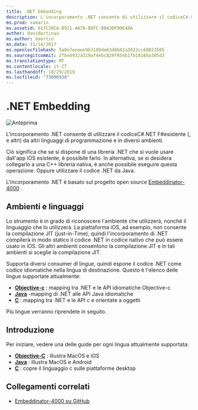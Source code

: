 ```yaml
---
title: .NET Embedding
description: L'incorporamento .NET consente di utilizzare il codiceC#.NET F#esistente (, e altri) dal codice scritto in altri linguaggi di programmazione.
ms.prod: xamarin
ms.assetid: 617C38CA-B921-4A76-8DFC-B0A3DF90E48A
author: davidortinau
ms.author: daortin
ms.date: 11/14/2017
ms.openlocfilehash: 5a0e7eeaee9b3189de63d0b82a3822cc68023505
ms.sourcegitcommit: 2fbe4932a319af4ebc829f65eb1fb1816ba305d3
ms.translationtype: MT
ms.contentlocale: it-IT
ms.lasthandoff: 10/29/2019
ms.locfileid: "73006938"
---
```

# <a name="net-embedding"></a>.NET Embedding

![Anteprima](~/media/shared/preview.png)

L'incorporamento .NET consente di utilizzare il codiceC#.NET F#esistente (, e altri) da altri linguaggi di programmazione e in diversi ambienti.

Ciò significa che se si dispone di una libreria .NET che si vuole usare dall'app iOS esistente, è possibile farlo.   In alternativa, se si desidera collegarlo a una C++ libreria nativa, è anche possibile eseguire questa operazione.   Oppure utilizzare il codice .NET da Java.

L'incorporamento .NET è basato sul progetto open source [Embeddinator-4000](https://github.com/mono/Embeddinator-4000) .

## <a name="environments-and-languages"></a>Ambienti e linguaggi

Lo strumento è in grado di riconoscere l'ambiente che utilizzerà, nonché il linguaggio che lo utilizzerà.   La piattaforma iOS, ad esempio, non consente la compilazione JIT (just-in-Time), quindi l'incorporamento di .NET compilerà in modo statico il codice .NET in codice nativo che può essere usato in iOS.  Gli altri ambienti consentono la compilazione JIT e in tali ambienti si sceglie la compilazione JIT.

Supporta diversi consumer di lingue, quindi espone il codice .NET come codice idiomatiche nella lingua di destinazione.   Questo è l'elenco delle lingue supportate attualmente:

- [**Objective-c**](objective-c/index.md) : mapping tra .NET e le API idiomatiche Objective-c
- [**Java**](android/index.md) -mapping di .NET alle API Java idiomatiche
- [**C**](get-started/c.md) : mapping tra .NET e le API c e orientate a oggetti

Più lingue verranno riprendete in seguito.

## <a name="getting-started"></a>Introduzione

Per iniziare, vedere una delle guide per ogni lingua attualmente supportata:

- [**Objective-C**](get-started/objective-c/index.md) : illustra MacOS e iOS
- [**Java**](get-started/java/index.md) : illustra MacOS e Android
- [**C**](get-started/c.md) : copre il linguaggio c sulle piattaforme desktop

## <a name="related-links"></a>Collegamenti correlati

- [Embeddinator-4000 su GitHub](https://github.com/mono/Embeddinator-4000)
